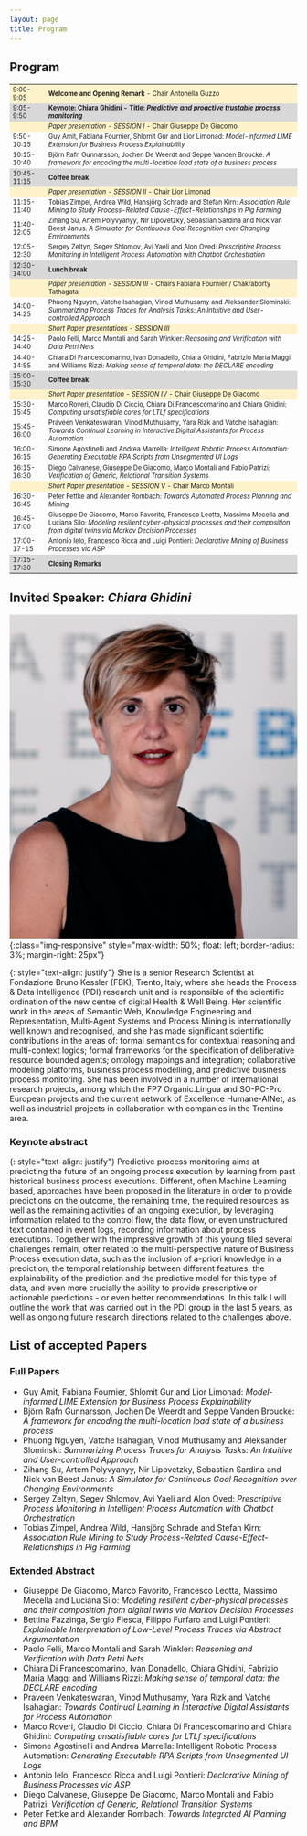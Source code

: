 ```yaml
---
layout: page
title: Program
---
```


## Program

<table style="font-size:80%">
  <tbody>
    <tr style="background-color:#FEF2CB">
      <td>9:00-9:05</td>
      <td><b>Welcome and Opening Remark</b> - Chair Antonella Guzzo</td>
    </tr>
    <tr style="background-color:#D8D8D8">
      <td>9:05-9:50</td>
      <td><b>Keynote: Chiara Ghidini - Title: <em>Predictive and proactive trustable process monitoring</em></b></td>
    </tr>
    <tr style="background-color:#FEF2CB">
      <td> </td>
      <td><em>Paper presentation - SESSION I</em> - Chair Giuseppe De Giacomo</td>
    </tr>
    <tr>
      <td>9:50-10:15</td>
      <td>Guy Amit, Fabiana Fournier, Shlomit Gur and Lior Limonad: <em>Model-informed LIME Extension for Business Process Explainability</em></td>
    </tr>
    <tr>
      <td>10:15-10:40</td>
      <td>Björn Rafn Gunnarsson, Jochen De Weerdt and Seppe Vanden Broucke: <em>A framework for encoding the multi-location load state of a business process</em></td>
    </tr>
    <tr style="background-color:#D8D8D8">
      <td>10:45-11:15</td>
      <td><b>Coffee break</b></td>
    </tr>
    <tr style="background-color:#FEF2CB">
      <td> </td>
      <td><em>Paper presentation - SESSION II</em> - Chair Lior Limonad</td>
    </tr>
    <tr>
      <td>11:15-11:40</td>
      <td>Tobias Zimpel, Andrea Wild, Hansjörg Schrade and Stefan Kirn: <em>Association Rule Mining to Study Process-Related Cause-Effect-Relationships in Pig Farming</em></td>
    </tr>
    <tr>
      <td>11:40-12:05</td>
      <td>Zihang Su, Artem Polyvyanyy, Nir Lipovetzky, Sebastian Sardina and Nick van Beest Janus: <em>A Simulator for Continuous Goal Recognition over Changing Environments</em></td>
    </tr>
    <tr>
      <td>12:05-12:30</td>
      <td>Sergey Zeltyn, Segev Shlomov, Avi Yaeli and Alon Oved: <em>Prescriptive Process Monitoring in Intelligent Process Automation with Chatbot Orchestration</em></td>
    </tr>
    <tr style="background-color:#D8D8D8">
      <td>12:30-14:00</td>
      <td><b>Lunch break</b></td>
    </tr>
    <tr style="background-color:#FEF2CB">
      <td> </td>
      <td><em>Paper presentation - SESSION III</em> - Chairs Fabiana Fournier / Chakraborty Tathagata</td>
    </tr>
    <tr>
      <td>14:00-14:25</td>
      <td>Phuong Nguyen, Vatche Isahagian, Vinod Muthusamy and Aleksander Slominski: <em>Summarizing Process Traces for Analysis Tasks: An Intuitive and User-controlled Approach</em></td>
    </tr>
    <tr style="background-color:#FEF2CB">
      <td> </td>
      <td><em>Short Paper presentations - SESSION III</em></td>
    </tr>
    <tr>
      <td>14:25-14:40</td>
      <td>Paolo Felli, Marco Montali and Sarah Winkler: <em>Reasoning and Verification with Data Petri Nets</em></td>
    </tr>
    <tr>
      <td>14:40-14:55</td>
      <td>Chiara Di Francescomarino, Ivan Donadello, Chiara Ghidini, Fabrizio Maria Maggi and Williams Rizzi: <em>Making sense of temporal data: the DECLARE encoding</em></td>
    </tr>
    <tr style="background-color:#D8D8D8">
      <td>15:00-15:30</td>
      <td><b>Coffee break</b></td>
    </tr>
    <tr style="background-color:#FEF2CB">
      <td> </td>
      <td><em>Short Paper presentation - SESSION IV</em> - Chair Giuseppe De Giacomo</td>
    </tr>
    <tr>
      <td>15:30-15:45</td>
      <td>Marco Roveri, Claudio Di Ciccio, Chiara Di Francescomarino and Chiara Ghidini: <em>Computing unsatisfiable cores for LTLf specifications</em></td>
    </tr>
    <tr>
      <td>15:45-16:00</td>
      <td>Praveen Venkateswaran, Vinod Muthusamy, Yara Rizk and Vatche Isahagian: <em>Towards Continual Learning in Interactive Digital Assistants for Process Automation</em></td>
    </tr>
    <tr>
      <td>16:00-16:15</td>
      <td>Simone Agostinelli and Andrea Marrella: <em>Intelligent Robotic Process Automation: Generating Executable RPA Scripts from Unsegmented UI Logs</em></td>
    </tr>
    <tr>
      <td>16:15-16:30</td>
      <td>Diego Calvanese, Giuseppe De Giacomo, Marco Montali and Fabio Patrizi: <em>Verification of Generic, Relational Transition Systems</em></td>
    </tr>
    <tr style="background-color:#FEF2CB">
      <td> </td>
      <td><em>Short Paper presentation - SESSION V</em> - Chair Marco Montali</td>
    </tr>
    <tr>
      <td>16:30-16:45</td>
      <td>Peter Fettke and Alexander Rombach: <em>Towards Automated Process Planning and Mining</em></td>
    </tr>
    <tr>
      <td>16:45-17:00</td>
      <td>Giuseppe De Giacomo, Marco Favorito, Francesco Leotta, Massimo Mecella and Luciana Silo: <em>Modeling resilient cyber-physical processes and their composition from digital twins via Markov Decision Processes</em></td>
    </tr>
    <tr>
      <td>17:00-17-15</td>
      <td>Antonio Ielo, Francesco Ricca and Luigi Pontieri: <em>Declarative Mining of Business Processes via ASP</em></td>
    </tr>
    <tr style="background-color:#D8D8D8">
      <td>17:15-17:30</td>
      <td><b>Closing Remarks</b></td>
    </tr>
  </tbody>
</table>




## Invited Speaker: _Chiara Ghidini_
![ghidini](/assets/img/ghidini.jpg){:class="img-responsive" style="max-width: 50%; float: left; border-radius: 3%; margin-right: 25px"}

{: style="text-align: justify"}
She is a senior Research Scientist at Fondazione Bruno Kessler (FBK), Trento, Italy, where she heads the Process & Data Intelligence (PDI) research unit and is responsible of the scientific ordination of the new centre of digital Health & Well Being. Her scientific work in the areas of Semantic Web, Knowledge Engineering and Representation, Multi-Agent Systems and Process Mining is internationally well known and recognised, and she has made significant scientific contributions in the areas of: formal semantics for contextual reasoning and multi-context logics; formal frameworks for the specification of deliberative resource bounded agents; ontology mappings and integration; collaborative modeling platforms, business process modelling, and predictive business process monitoring. She has been involved in a number of international research projects, among which the FP7 Organic.Lingua and SO-PC-Pro European projects and the current network of Excellence Humane-AINet, as well as industrial projects in collaboration with companies in the Trentino area.

### Keynote abstract
{: style="text-align: justify"}
Predictive process monitoring aims at predicting the future of an ongoing process execution by learning from past historical business process executions. Different, often Machine Learning based, approaches have been proposed in the literature in order to provide predictions on the outcome, the remaining time, the required resources as well as the remaining activities of an ongoing execution, by leveraging information related to the control flow, the data flow, or even unstructured text contained in event logs, recording information about process executions. Together with the impressive growth of this young filed several challenges remain, ofter related to the multi-perspective nature of Business Process execution data, such as the inclusion of a-priori knowledge in a prediction, the temporal relationship between different features, the explainability of the prediction and the predictive model for this type of data, and even more crucially the ability to provide prescriptive or actionable predictions - or even better recommendations. In this talk I will outline the work that was carried out in the PDI group in the last 5 years, as well as ongoing future research directions related to the challenges above. 

## List of accepted Papers

### Full Papers
- Guy Amit, Fabiana Fournier, Shlomit Gur and Lior Limonad: _Model-informed LIME Extension for Business Process Explainability_
- Björn Rafn Gunnarsson, Jochen De Weerdt and Seppe Vanden Broucke: _A framework for encoding the multi-location load state of a business process_
- Phuong Nguyen, Vatche Isahagian, Vinod Muthusamy and Aleksander Slominski: _Summarizing Process Traces for Analysis Tasks: An Intuitive and User-controlled Approach_
- Zihang Su, Artem Polyvyanyy, Nir Lipovetzky, Sebastian Sardina and Nick van Beest Janus: _A Simulator for Continuous Goal Recognition over Changing Environments_
- Sergey Zeltyn, Segev Shlomov, Avi Yaeli and Alon Oved: _Prescriptive Process Monitoring in Intelligent Process Automation with Chatbot Orchestration_
- Tobias Zimpel, Andrea Wild, Hansjörg Schrade and Stefan Kirn: _Association Rule Mining to Study Process-Related Cause-Effect-Relationships in Pig Farming_

### Extended Abstract

- Giuseppe De Giacomo, Marco Favorito, Francesco Leotta, Massimo Mecella and Luciana Silo: _Modeling resilient cyber-physical processes and their composition from digital twins via Markov Decision Processes_
- Bettina Fazzinga, Sergio Flesca, Filippo Furfaro and Luigi Pontieri: _Explainable Interpretation of Low-Level Process Traces via Abstract Argumentation_
- Paolo Felli, Marco Montali and Sarah Winkler: _Reasoning and Verification with Data Petri Nets_
- Chiara Di Francescomarino, Ivan Donadello, Chiara Ghidini, Fabrizio Maria Maggi and Williams Rizzi: _Making sense of temporal data: the DECLARE encoding_
- Praveen Venkateswaran, Vinod Muthusamy, Yara Rizk and Vatche Isahagian: _Towards Continual Learning in Interactive Digital Assistants for Process Automation_
- Marco Roveri, Claudio Di Ciccio, Chiara Di Francescomarino and Chiara Ghidini: _Computing unsatisfiable cores for LTLf specifications_
- Simone Agostinelli and Andrea Marrella: Intelligent Robotic Process Automation: _Generating Executable RPA Scripts from Unsegmented UI Logs_
- Antonio Ielo, Francesco Ricca and Luigi Pontieri: _Declarative Mining of Business Processes via ASP_
- Diego Calvanese, Giuseppe De Giacomo, Marco Montali and Fabio Patrizi: _Verification of Generic, Relational Transition Systems_
- Peter Fettke and Alexander Rombach: _Towards Integrated AI Planning and BPM_


